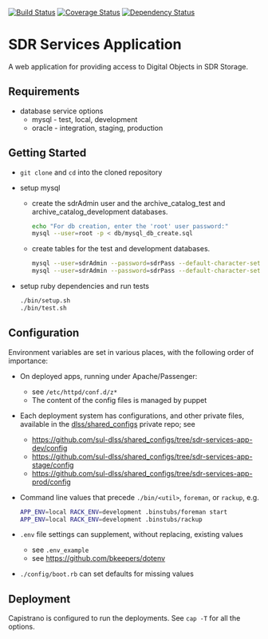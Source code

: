 [![Build Status](https://travis-ci.org/sul-dlss/sdr-services-app.svg)](https://travis-ci.org/sul-dlss/sdr-services-app) [![Coverage Status](https://coveralls.io/repos/sul-dlss/sdr-services-app/badge.png)](https://coveralls.io/r/sul-dlss/sdr-services-app) [![Dependency Status](https://gemnasium.com/sul-dlss/sdr-services-app.svg)](https://gemnasium.com/sul-dlss/sdr-services-app)


# SDR Services Application

A web application for providing access to Digital Objects in SDR Storage.

## Requirements

- database service options
  + mysql - test, local, development
  + oracle - integration, staging, production

## Getting Started

- `git clone` and `cd` into the cloned repository
- setup mysql

  - create the sdrAdmin user and the archive_catalog_test and archive_catalog_development databases.

    ```sh
    echo "For db creation, enter the 'root' user password:"
    mysql --user=root -p < db/mysql_db_create.sql
    ```

  - create tables for the test and development databases.

    ```sh
    mysql --user=sdrAdmin --password=sdrPass --default-character-set=utf8 archive_catalog_test < db/mysql_structure_init.sql
    mysql --user=sdrAdmin --password=sdrPass --default-character-set=utf8 archive_catalog_development < db/mysql_structure_init.sql
    ```

- setup ruby dependencies and run tests

  ```sh
  ./bin/setup.sh
  ./bin/test.sh
  ```

## Configuration

Environment variables are set in various places, with the following order
of importance:

- On deployed apps, running under Apache/Passenger:
  - see `/etc/httpd/conf.d/z*`
  - The content of the config files is managed by puppet
  
- Each deployment system has configurations, and other private files, available
in the [dlss/shared_configs](https://github.com/sul-dlss/shared_configs) private repo; see
  - https://github.com/sul-dlss/shared_configs/tree/sdr-services-app-dev/config
  - https://github.com/sul-dlss/shared_configs/tree/sdr-services-app-stage/config
  - https://github.com/sul-dlss/shared_configs/tree/sdr-services-app-prod/config

- Command line values that precede `./bin/<util>`, `foreman`, or `rackup`, e.g.

  ```sh
  APP_ENV=local RACK_ENV=development .binstubs/foreman start
  APP_ENV=local RACK_ENV=development .binstubs/rackup
  ```

- `.env` file settings can supplement, without replacing, existing values
  - see `.env_example`
  - see https://github.com/bkeepers/dotenv
- `./config/boot.rb` can set defaults for missing values

## Deployment

Capistrano is configured to run the deployments.  See `cap -T` for all the options.
